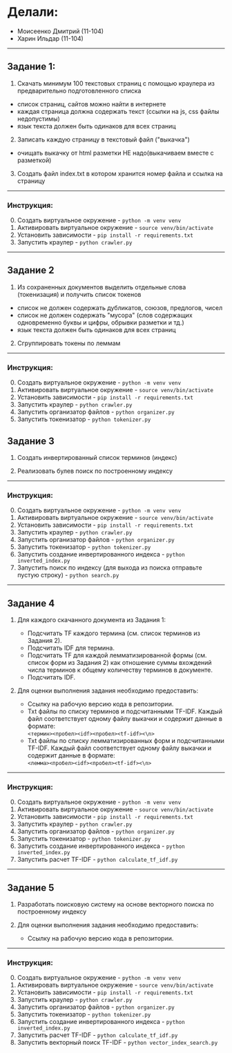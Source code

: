 # Делали:

* Моисеенко Дмитрий (11-104)
* Харин Ильдар (11-104)

---

## Задание 1:


1. Скачать минимум 100 текстовых страниц с помощью краулера из предварительно подготовленного списка
- список страниц, сайтов можно найти в интернете
- каждая страница должна содержать текст (ссылки на js, css файлы недопустимы)
- язык текста  должен быть одинаков для всех страниц

2. Записать каждую страницу в текстовый файл ("выкачка")
- очищать выкачку от html разметки  НЕ надо(выкачиваем вместе с разметкой)

3. Создать файл index.txt в котором хранится номер файла и ссылка на страницу

---

### Инструкция:

0. Создать виртуальное окружение - `python -m venv venv`
1. Активировать виртуальное окружение - `source venv/bin/activate`
2. Установить зависимости - `pip install -r requirements.txt`
3. Запустить краулер - `python crawler.py`

---

## Задание 2


1. Из сохраненных документов выделить отдельные слова (токенизация) и получить список токенов

- список не должен содержать дубликатов, союзов, предлогов, чисел
- список не должен содержать "мусора" (слов содержащих одновременно буквы и цифры, обрывки разметки и тд.)
- язык текста должен быть одинаков для всех страниц

2. Сгруппировать токены по леммам

---

### Инструкция:

0. Создать виртуальное окружение - `python -m venv venv`
1. Активировать виртуальное окружение - `source venv/bin/activate`
2. Установить зависимости - `pip install -r requirements.txt`
3. Запустить краулер - `python crawler.py`
4. Запустить организатор файлов - `python organizer.py`
5. Запустить токенизатор - `python tokenizer.py`

## Задание 3
1. Создать инвертированный список терминов (индекс)

2. Реализовать булев поиск по построенному индексу

---

### Инструкция:

0. Создать виртуальное окружение - `python -m venv venv`
1. Активировать виртуальное окружение - `source venv/bin/activate`
2. Установить зависимости - `pip install -r requirements.txt`
3. Запустить краулер - `python crawler.py`
4. Запустить организатор файлов - `python organizer.py`
5. Запустить токенизатор - `python tokenizer.py`
6. Запустить создание инвертированного индекса - `python inverted_index.py`
7. Запустить поиск по индексу (для выхода из поиска отправьте пустую строку) - `python search.py`

---

## Задание 4

1. Для каждого скачанного документа из Задания 1:
   - Подсчитать TF каждого термина (см. список терминов из Задания 2).
   - Подсчитать IDF для термина.
   - Подсчитать TF для каждой лемматизированной формы (см. список форм из Задания 2) как отношение суммы вхождений числа терминов к общему количеству терминов в документе.
   - Подсчитать IDF.

2. Для оценки выполнения задания необходимо предоставить:
   - Ссылку на рабочую версию кода в репозитории.
   - Txt файлы по списку терминов и подсчитанными TF-IDF. Каждый файл соответствует одному файлу выкачки и содержит данные в формате:  
     `<термин><пробел><idf><пробел><tf-idf><\n>`  
   - Txt файлы по списку лемматизированных форм и подсчитанными TF-IDF. Каждый файл соответствует одному файлу выкачки и содержит данные в формате:  
     `<лемма><пробел><idf><пробел><tf-idf><\n>`

---

### Инструкция:

0. Создать виртуальное окружение - `python -m venv venv`
1. Активировать виртуальное окружение - `source venv/bin/activate`
2. Установить зависимости - `pip install -r requirements.txt`
3. Запустить краулер - `python crawler.py`
4. Запустить организатор файлов - `python organizer.py`
5. Запустить токенизатор - `python tokenizer.py`
6. Запустить создание инвертированного индекса - `python inverted_index.py`
7. Запустить расчет TF-IDF - `python calculate_tf_idf.py`


---

## Задание 5

1. Разработать поисковую систему на основе векторного поиска по построенному индексу

2. Для оценки выполнения задания необходимо предоставить:
   - Ссылку на рабочую версию кода в репозитории.

---

### Инструкция:

0. Создать виртуальное окружение - `python -m venv venv`
1. Активировать виртуальное окружение - `source venv/bin/activate`
2. Установить зависимости - `pip install -r requirements.txt`
3. Запустить краулер - `python crawler.py`
4. Запустить организатор файлов - `python organizer.py`
5. Запустить токенизатор - `python tokenizer.py`
6. Запустить создание инвертированного индекса - `python inverted_index.py`
7. Запустить расчет TF-IDF - `python calculate_tf_idf.py`
8. Запустить векторный поиск TF-IDF - `python vector_index_search.py`
